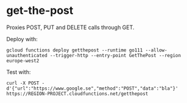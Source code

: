 # get-the-post
Proxies POST, PUT and DELETE calls through GET.

Deploy with:

	gcloud functions deploy getthepost --runtime go111 --allow-unauthenticated --trigger-http --entry-point GetThePost --region europe-west2

Test with:

	curl -X POST -d'{"url":"https://www.google.se","method":"POST","data":"bla"}' https://REGION-PROJECT.cloudfunctions.net/getthepost


